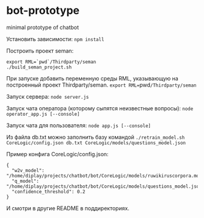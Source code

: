 # bot-prototype
minimal prototype of chatbot

Установить зависимости:
`npm install`

Построить проект seman:
```
export RML=`pwd`/Thirdparty/seman
./build_seman_project.sh
```

При запуске добавить переменную среды RML, указывающую на построенный проект Thirdparty/seman.
`export RML=`pwd`/Thirdparty/seman`

Запуск сервера:
`node server.js`

Запуск чата оператора (которому сыпятся неизвестные вопросы):
`node operator_app.js [--console]`

Запуск чата для пользователя:
`node app.js [--console]`

Из файла db.txt можно заполнить базу командой
`./retrain_model.sh CoreLogic/config.json db.txt CoreLogic/models/questions_model.json`

Пример конфига CoreLogic/config.json:
```
{
  "w2v_model": "/home/diplay/projects/chatbot/bot/CoreLogic/models/ruwikiruscorpora.model.bin.gz",
  "q_model": "/home/diplay/projects/chatbot/bot/CoreLogic/models/questions_model.json",
  "confidence_threshold": 0.2
}
```

И смотри в другие README в поддиректориях.
